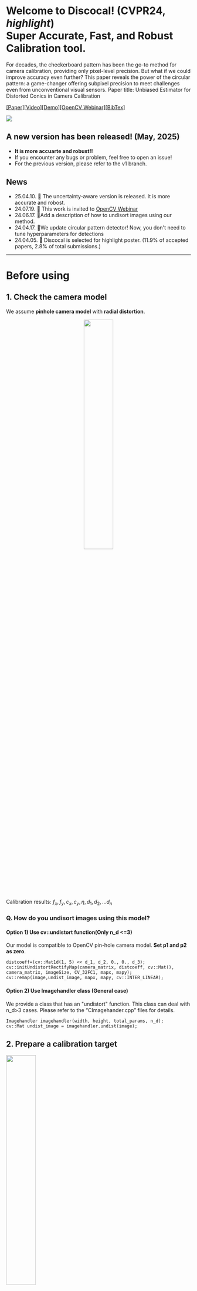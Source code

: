 # Welcome to Discocal! (CVPR24, ***highlight***) </br> Super Accurate, Fast, and Robust Calibration tool.


For decades, the checkerboard pattern has been the go-to method for camera calibration, providing only pixel-level precision. But what if we could improve accuracy even further? This paper reveals the power of the circular pattern: a game-changer offering subpixel precision to meet challenges even from unconventional visual sensors.
Paper title: Unbiased Estimator for Distorted Conics in Camera Calibration 

[[Paper]](https://arxiv.org/abs/2403.04583)[[Video]](http://www.youtube.com/watch?v=87_R7Qkpczo)[[Demo]](http://www.youtube.com/watch?v=j86pyBZe7t0)[[OpenCV Webinar]](https://www.youtube.com/live/MTMMoN6ogcY?si=22DAdrzM3p9kDQK4)[[BibTex]](#bibtex)

<img src="./docs/figs/shorts1.gif">

## A new version has been released! (May, 2025)

- **It is more accuarte and robust!!**
- If you encounter any bugs or problem, feel free to open an issue!
- For the previous version, please refer to the v1 branch.

## News
<!-- :round_pushpin: :Patch notes,    :tada:: awards -->
- 25.04.10. :round_pushpin: The uncertainty-aware version is released. It is more accurate and robost.
- 24.07.19. :tada: This work is invited to [OpenCV Webinar](https://www.youtube.com/live/MTMMoN6ogcY?si=22DAdrzM3p9kDQK4)
- 24.06.17. :round_pushpin:Add a description of how to undisort images using our method.
- 24.04.17. :round_pushpin:We update circular pattern detector! Now, you don't need to tune hyperparameters for detections
- 24.04.05. :tada: Discocal is selected for highlight poster. (11.9% of accepted papers, 2.8% of total submissions.)

--------------------
# Before using
## 1. Check the camera model

We assume **pinhole camera model** with **radial distortion**.
<p align="center">
  <img src="./docs/figs/camera_model.png" width="40%">
</p>
<!-- ```math
\begin{aligned}
s\begin{bmatrix}
x_n\\ y_n \\ 1
\end{bmatrix} &= \begin{bmatrix} \boldsymbol{r}_1 & \boldsymbol{r}_2 & \boldsymbol{r}_3 & \boldsymbol{t} 
\end{bmatrix}\begin{bmatrix}
x_w\\ y_w \\ z_w \\ 1
\end{bmatrix} \\
k &= 1+ \sum_{i=1}^{n_d}d_i(x_n^2+y_n^2)^i\\
\begin{bmatrix}
u\\ v
\end{bmatrix} &= \begin{bmatrix}
f_x & \eta & c_x \\
0 & f_y & c_y
\end{bmatrix} \begin{bmatrix}
kx_n \\ ky_n \\ 1
\end{bmatrix}
\end{aligned} 
``` -->

Calibration results: $f_x, f_y, c_x, c_y, \eta, d_1, d_2, ... d_n$

### Q. How do you undisort images using this model?
#### Option 1) Use cv::undistort function(Only n_d <=3)
Our model is compatible to OpenCV pin-hole camera model. **Set p1 and p2 as zero**.

```
distcoeff=(cv::Mat1d(1, 5) << d_1, d_2, 0., 0., d_3);
cv::initUndistortRectifyMap(camera_matrix, distcoeff, cv::Mat(), camera_matrix, imageSize, CV_32FC1, mapx, mapy);
cv::remap(image,undist_image, mapx, mapy, cv::INTER_LINEAR);
```
#### Option 2) Use Imagehandler class (General case)
We provide a class that has an "undistort" function. This class can deal with n_d>3 cases. Please refer to the “CImagehander.cpp” files for details.
```
Imagehandler imagehandler(width, height, total_params, n_d);
cv::Mat undist_image = imagehandler.undist(image);
```

## 2. Prepare a calibration target
<img src="./docs/figs/board2.png" width="40%">

Our method needs a planer white board on which black circle grid patterns are printed. 
You can easily design these patterns in this [site](https://calib.io/pages/camera-calibration-pattern-generator). Just print the pattern , and attach it on a planar board.

**Previous methods prefer to reduce the size of the circles to minimize bias, but our method is not limited to this. In fact, large circles induce more accurate measurements.**

> **Q. How to decide the number of cicles and the radius size?** 
The larger the radius of the circle, the more accurate the observations become. The greater the number of circles, the more observations you have, leading to increased robustness. Since these two values are in a trade-off relationship within a limited area, adjust them appropriately. It is recommended that every circle contains more than 400 pixels in images and not to exceed 7x5 circles.

# How to use
## Option 1) Use runfile (Easy but only works on Ubuntu PC)
- Download runfiles and configs
	* Ubuntu + x86_64 (amd64): 
		[[Download_link]](https://drive.google.com/drive/folders/1vixewjLga-ijLR1AWvRLhydzaLZzNaQc?usp=sharing)

	* Ubuntu + Arm64: 
		[[To be uploaded]]()
- Revise the config file: img_dir, n_d, radius, distance ...

- Run
	```bash
	sudo chmod +x run_mono
	./run_mono [config_path]
	```
	or
	```bash
	sudo chmod +x run_stereo
	./run_stereo [config_path]
	```

## Option 2) Build with docker (Supports all architectures)
- clone the repository
	```bash
	git clone https://github.com/chaehyeonsong/discocal.git
	```
- Revise the config file

	You should change calibration options using yaml files in the config folder
	(mono.yaml is an example for intrinsic calibration and stereo.yaml is for extrinsic calibration)

	If you have a trouble regarding to the visualization, turn off the visualization option in the config file.

- Run

	For visualizing the detection results in docker, this command is needed
	```bash
	 xhost +local:docker
	```

	Chose one of them
	```bash
	docker compose up --build mono
	```
	or
	```bash
	docker-compose up --build stereo
	```
--------------------

# Why discocal? 

Sub-pixel accuracy and detection robustness are virtues of the conic features. But why do we use a checkerboard, not a circular pattern?

> :cry: Conic is ***not*** conic anymore under distortion!!

As shown below, the circle center is not projected to the centroid of the distorted ellipse under perspective transformation and distortion.

<img src="./docs/figs/overview.png" width="600" height="300">

Without considering geometery of the distorted ellipse, existing circular pattern-based calibration methods are biased, which leads low calibration accuracy than a checkerboard pattern.

> :pushpin: **Our unbiased estimator completes the missing piece in the conic-based calibration pipeline**


## Application: Thermal Camera calibration (Extreme case)

We can leverage the detection robustness of the circular patterns, particularly for unconventional cameras, such as thermal cameras. What the demo video!

[![Video Label](http://img.youtube.com/vi/j86pyBZe7t0/0.jpg)](https://youtu.be/j86pyBZe7t0)

## BibTex
```
@INPROCEEDINGS{chsong-2024-cvpr,  
    author    = {Song, Chaehyeon and Shin, Jaeho and Jeon, Myung-Hwan and Lim, Jongwoo and Kim, Ayoung},
    title     = {Unbiased Estimator for Distorted Conics in Camera Calibration},
    booktitle = {IEEE/CVF Conference on Computer Vision and Pattern Recognition (CVPR)},
    month     = {June},
    year      = {2024},
    pages     = {373-381}
}
```
## License
 <a rel="license" href="http://creativecommons.org/licenses/by-nc-sa/4.0/"><img alt="Creative Commons License" style="border-width:0" src="https://i.creativecommons.org/l/by-nc-sa/4.0/88x31.png" /></a><br />This work is licensed under a <a rel="license" href="http://creativecommons.org/licenses/by-nc-sa/4.0/">Creative Commons Attribution-NonCommercial-ShareAlike 4.0 International License</a>.

- This work is protected by a patent.
- All codes on this page are copyrighted by Seoul National University published under the Creative Commons Attribution-NonCommercial-ShareAlike 4.0 License. You must attribute the work in the manner specified by the author. You may not use the work for commercial purposes, and you may only distribute the resulting work under the same license if you alter, transform, or create the work.
- For commercial purposes, please contact to <a href="mailto:chaehyeon@snu.ac.kr">chaehyeon@snu.ac.kr</a>
